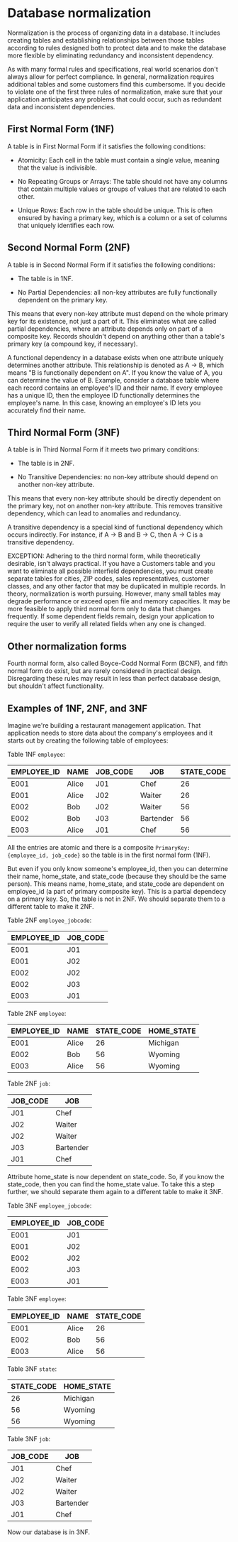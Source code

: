# Database normalization

Normalization is the process of organizing data in a database. It includes creating tables and establishing relationships between those tables according to rules designed both to protect data and to make the database more flexible by eliminating redundancy and inconsistent dependency.

As with many formal rules and specifications, real world scenarios don't always allow for perfect compliance. In general, normalization requires additional tables and some customers find this cumbersome. If you decide to violate one of the first three rules of normalization, make sure that your application anticipates any problems that could occur, such as redundant data and inconsistent dependencies.

## First Normal Form (1NF)

A table is in First Normal Form if it satisfies the following conditions:

- Atomicity: Each cell in the table must contain a single value, meaning that the value is indivisible.

- No Repeating Groups or Arrays: The table should not have any columns that contain multiple values or groups of values that are related to each other.

- Unique Rows: Each row in the table should be unique. This is often ensured by having a primary key, which is a column or a set of columns that uniquely identifies each row.

## Second Normal Form (2NF)

A table is in Second Normal Form if it satisfies the following conditions:

- The table is in 1NF.

- No Partial Dependencies: all non-key attributes are fully functionally dependent on the primary key.

This means that every non-key attribute must depend on the whole primary key for its existence, not just a part of it. This eliminates what are called partial dependencies, where an attribute depends only on part of a composite key. Records shouldn't depend on anything other than a table's primary key (a compound key, if necessary).

A functional dependency in a database exists when one attribute uniquely determines another attribute. This relationship is denoted as A -> B, which means "B is functionally dependent on A". If you know the value of A, you can determine the value of B. Example, consider a database table where each record contains an employee's ID and their name. If every employee has a unique ID, then the employee ID functionally determines the employee's name. In this case, knowing an employee's ID lets you accurately find their name.

## Third Normal Form (3NF)

A table is in Third Normal Form if it meets two primary conditions:

- The table is in 2NF.

- No Transitive Dependencies: no non-key attribute should depend on another non-key attribute.

This means that every non-key attribute should be directly dependent on the primary key, not on another non-key attribute. This removes transitive dependency, which can lead to anomalies and redundancy.

A transitive dependency is a special kind of functional dependency which occurs indirectly. For instance, if
A -> B and B -> C, then A -> C is a transitive dependency.

EXCEPTION: Adhering to the third normal form, while theoretically desirable, isn't always practical. If you have a Customers table and you want to eliminate all possible interfield dependencies, you must create separate tables for cities, ZIP codes, sales representatives, customer classes, and any other factor that may be duplicated in multiple records. In theory, normalization is worth pursuing. However, many small tables may degrade performance or exceed open file and memory capacities. It may be more feasible to apply third normal form only to data that changes frequently. If some dependent fields remain, design your application to require the user to verify all related fields when any one is changed.

## Other normalization forms

Fourth normal form, also called Boyce-Codd Normal Form (BCNF), and fifth normal form do exist, but are rarely considered in practical design. Disregarding these rules may result in less than perfect database design, but shouldn't affect functionality.

## Examples of 1NF, 2NF, and 3NF

Imagine we're building a restaurant management application. That application needs to store data about the company's employees and it starts out by creating the following table of employees:

Table 1NF `employee`:

| EMPLOYEE_ID | NAME  | JOB_CODE | JOB       | STATE_CODE | HOME_STATE |
| ----------- | ----- | -------- | --------- | ---------- | ---------- |
| E001        | Alice | J01      | Chef      | 26         | Michigan   |
| E001        | Alice | J02      | Waiter    | 26         | Michigan   |
| E002        | Bob   | J02      | Waiter    | 56         | Wyoming    |
| E002        | Bob   | J03      | Bartender | 56         | Wyoming    |
| E003        | Alice | J01      | Chef      | 56         | Wyoming    |

All the entries are atomic and there is a composite `PrimaryKey: {employee_id, job_code}` so the table is in the first normal form (1NF).

But even if you only know someone's employee_id, then you can determine their name, home_state, and state_code (because they should be the same person). This means name, home_state, and state_code are dependent on employee_id (a part of primary composite key). This is a partial dependecy on a primary key. So, the table is not in 2NF. We should separate them to a different table to make it 2NF.

Table 2NF `employee_jobcode`:

| EMPLOYEE_ID | JOB_CODE |
| ----------- | -------- |
| E001        | J01      |
| E001        | J02      |
| E002        | J02      |
| E002        | J03      |
| E003        | J01      |

Table 2NF `employee`:

| EMPLOYEE_ID | NAME  | STATE_CODE | HOME_STATE |
| ----------- | ----- | ---------- | ---------- |
| E001        | Alice | 26         | Michigan   |
| E002        | Bob   | 56         | Wyoming    |
| E003        | Alice | 56         | Wyoming    |

Table 2NF `job`:

| JOB_CODE | JOB       |
| -------- | --------- |
| J01      | Chef      |
| J02      | Waiter    |
| J02      | Waiter    |
| J03      | Bartender |
| J01      | Chef      |

Attribute home_state is now dependent on state_code. So, if you know the state_code, then you can find the home_state value. To take this a step further, we should separate them again to a different table to make it 3NF.

Table 3NF `employee_jobcode`:

| EMPLOYEE_ID | JOB_CODE |
| ----------- | -------- |
| E001        | J01      |
| E001        | J02      |
| E002        | J02      |
| E002        | J03      |
| E003        | J01      |

Table 3NF `employee`:

| EMPLOYEE_ID | NAME  | STATE_CODE |
| ----------- | ----- | ---------- |
| E001        | Alice | 26         |
| E002        | Bob   | 56         |
| E003        | Alice | 56         |

Table 3NF `state`:

| STATE_CODE | HOME_STATE |
| ---------- | ---------- |
| 26         | Michigan   |
| 56         | Wyoming    |
| 56         | Wyoming    |

Table 3NF `job`:

| JOB_CODE | JOB       |
| -------- | --------- |
| J01      | Chef      |
| J02      | Waiter    |
| J02      | Waiter    |
| J03      | Bartender |
| J01      | Chef      |

Now our database is in 3NF.
